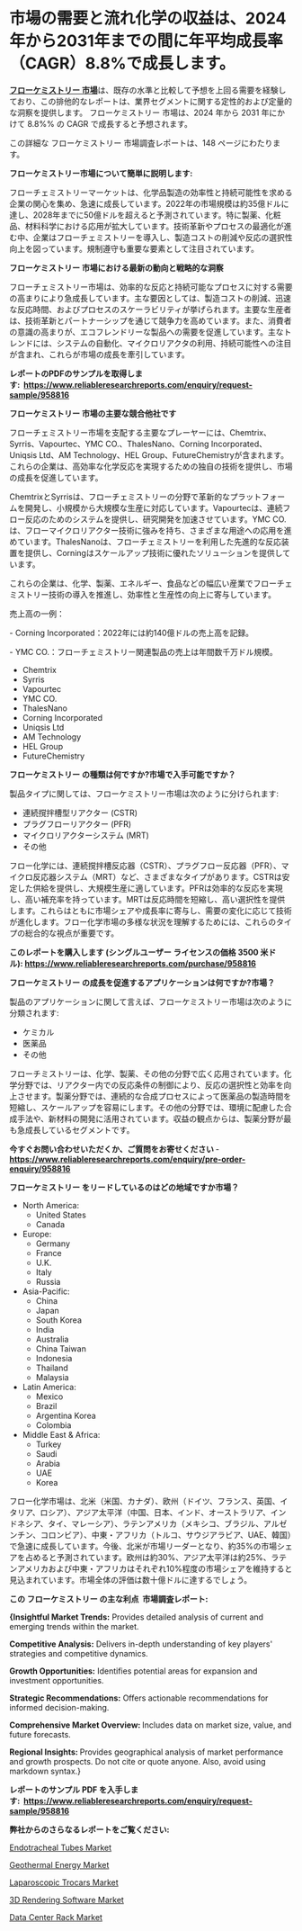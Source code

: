 <p><h1>市場の需要と流れ化学の収益は、2024年から2031年までの間に年平均成長率（CAGR）8.8%で成長します。</h1></p><p data-sourcepos="1:1-1:157"><strong><a href="https://www.reliableresearchreports.com/flow-chemistry-r958816?utm_campaign=107&utm_medium=36&utm_source=Github&utm_content=ia&utm_term=23112024&utm_id=flow-chemistry">フローケミストリー 市場</a></strong>は、既存の水準と比較して予想を上回る需要を経験しており、この排他的なレポートは、業界セグメントに関する定性的および定量的な洞察を提供します。 フローケミストリー 市場は、2024 年から 2031 年にかけて 8.8%% の CAGR で成長すると予想されます。</p>
<p data-sourcepos="3:1-3:50">この詳細な フローケミストリー 市場調査レポートは、148 ページにわたります。</p>
<p><strong>フローケミストリー市場について簡単に説明します:</strong></p>
<p><p>フローチェミストリーマーケットは、化学品製造の効率性と持続可能性を求める企業の関心を集め、急速に成長しています。2022年の市場規模は約35億ドルに達し、2028年までに50億ドルを超えると予測されています。特に製薬、化粧品、材料科学における応用が拡大しています。技術革新やプロセスの最適化が進む中、企業はフローチェミストリーを導入し、製造コストの削減や反応の選択性向上を図っています。規制遵守も重要な要素として注目されています。</p></p>
<p><strong>フローケミストリー 市場における最新の動向と戦略的な洞察</strong></p>
<p><p>フローチェミストリー市場は、効率的な反応と持続可能なプロセスに対する需要の高まりにより急成長しています。主な要因としては、製造コストの削減、迅速な反応時間、およびプロセスのスケーラビリティが挙げられます。主要な生産者は、技術革新とパートナーシップを通じて競争力を高めています。また、消費者の意識の高まりが、エコフレンドリーな製品への需要を促進しています。主なトレンドには、システムの自動化、マイクロリアクタの利用、持続可能性への注目が含まれ、これらが市場の成長を牽引しています。</p></p>
<p><strong>レポートのPDFのサンプルを取得します</strong><strong>:&nbsp;&nbsp;<a href="https://www.reliableresearchreports.com/enquiry/request-sample/958816?utm_campaign=107&utm_medium=36&utm_source=Github&utm_content=ia&utm_term=23112024&utm_id=flow-chemistry">https://www.reliableresearchreports.com/enquiry/request-sample/958816</a></strong></p>
<p><strong>フローケミストリー 市場の主要な競合他社です</strong></p>
<p><p>フローチェミストリー市場を支配する主要なプレーヤーには、Chemtrix、Syrris、Vapourtec、YMC CO.、ThalesNano、Corning Incorporated、Uniqsis Ltd、AM Technology、HEL Group、FutureChemistryが含まれます。これらの企業は、高効率な化学反応を実現するための独自の技術を提供し、市場の成長を促進しています。</p><p>ChemtrixとSyrrisは、フローチェミストリーの分野で革新的なプラットフォームを開発し、小規模から大規模な生産に対応しています。Vapourtecは、連続フロー反応のためのシステムを提供し、研究開発を加速させています。YMC CO.は、フローマイクロリアクター技術に強みを持ち、さまざまな用途への応用を進めています。ThalesNanoは、フローチェミストリーを利用した先進的な反応装置を提供し、Corningはスケールアップ技術に優れたソリューションを提供しています。</p><p>これらの企業は、化学、製薬、エネルギー、食品などの幅広い産業でフローチェミストリー技術の導入を推進し、効率性と生産性の向上に寄与しています。</p><p>売上高の一例：</p><p>- Corning Incorporated：2022年には約140億ドルの売上高を記録。</p><p>- YMC CO.：フローチェミストリー関連製品の売上は年間数千万ドル規模。</p></p>
<p><ul><li>Chemtrix</li><li>Syrris</li><li>Vapourtec</li><li>YMC CO.</li><li>ThalesNano</li><li>Corning Incorporated</li><li>Uniqsis Ltd</li><li>AM Technology</li><li>HEL Group</li><li>FutureChemistry</li></ul></p>
<p><strong>フローケミストリー の種類は何ですか?市場で入手可能ですか？</strong></p>
<p>製品タイプに関しては、フローケミストリー市場は次のように分けられます:</p>
<p><ul><li>連続撹拌槽型リアクター (CSTR)</li><li>プラグフローリアクター (PFR)</li><li>マイクロリアクターシステム (MRT)</li><li>その他</li></ul></p>
<p><p>フロー化学には、連続撹拌槽反応器（CSTR）、プラグフロー反応器（PFR）、マイクロ反応器システム（MRT）など、さまざまなタイプがあります。CSTRは安定した供給を提供し、大規模生産に適しています。PFRは効率的な反応を実現し、高い補充率を持っています。MRTは反応時間を短縮し、高い選択性を提供します。これらはともに市場シェアや成長率に寄与し、需要の変化に応じて技術が進化します。フロー化学市場の多様な状況を理解するためには、これらのタイプの総合的な視点が重要です。</p></p>
<p><strong>このレポートを購入します (シングルユーザー ライセンスの価格 3500 米ドル):&nbsp;<a href="https://www.reliableresearchreports.com/purchase/958816?utm_campaign=107&utm_medium=36&utm_source=Github&utm_content=ia&utm_term=23112024&utm_id=flow-chemistry">https://www.reliableresearchreports.com/purchase/958816</a></strong></p>
<p><strong>フローケミストリー の成長を促進するアプリケーションは何ですか?市場？</strong></p>
<p>製品のアプリケーションに関して言えば、フローケミストリー市場は次のように分類されます:</p>
<p><ul><li>ケミカル</li><li>医薬品</li><li>その他</li></ul></p>
<p><p>フローチミストリーは、化学、製薬、その他の分野で広く応用されています。化学分野では、リアクター内での反応条件の制御により、反応の選択性と効率を向上させます。製薬分野では、連続的な合成プロセスによって医薬品の製造時間を短縮し、スケールアップを容易にします。その他の分野では、環境に配慮した合成手法や、新材料の開発に活用されています。収益の観点からは、製薬分野が最も急成長しているセグメントです。</p></p>
<p><strong>今すぐお問い合わせいただくか、ご質問をお寄せください</strong><strong>&nbsp;</strong>-<strong><a href="https://www.reliableresearchreports.com/enquiry/pre-order-enquiry/958816?utm_campaign=107&utm_medium=36&utm_source=Github&utm_content=ia&utm_term=23112024&utm_id=flow-chemistry">https://www.reliableresearchreports.com/enquiry/pre-order-enquiry/958816</a></strong></p>
<p><strong>フローケミストリー をリードしているのはどの地域ですか市場？</strong></p>
<p><ul>
    <li>
        North America:
        <ul>
            <li>United States</li>
            <li>Canada</li>
        </ul>
    </li>
    <li>
        Europe:
        <ul>
            <li>Germany</li>
            <li>France</li>
            <li>U.K.</li>
            <li>Italy</li>
            <li>Russia</li>
        </ul>
    </li>
    <li>
        Asia-Pacific:
        <ul>
            <li>China</li>
            <li>Japan</li>
            <li>South Korea</li>
            <li>India</li>
            <li>Australia</li>
            <li>China Taiwan</li>
            <li>Indonesia</li>
            <li>Thailand</li>
            <li>Malaysia</li>
        </ul>
    </li>
    <li>
        Latin America:
        <ul>
            <li>Mexico</li>
            <li>Brazil</li>
            <li>Argentina Korea</li>
            <li>Colombia</li>
        </ul>
    </li>
    <li>
        Middle East & Africa:
        <ul>
            <li>Turkey</li>
            <li>Saudi</li>
            <li>Arabia</li>
            <li>UAE</li>
            <li>Korea</li>
        </ul>
    </li>
    </ul></p>
<p><p>フロー化学市場は、北米（米国、カナダ）、欧州（ドイツ、フランス、英国、イタリア、ロシア）、アジア太平洋（中国、日本、インド、オーストラリア、インドネシア、タイ、マレーシア）、ラテンアメリカ（メキシコ、ブラジル、アルゼンチン、コロンビア）、中東・アフリカ（トルコ、サウジアラビア、UAE、韓国）で急速に成長しています。今後、北米が市場リーダーとなり、約35%の市場シェアを占めると予測されています。欧州は約30%、アジア太平洋は約25%、ラテンアメリカおよび中東・アフリカはそれぞれ10%程度の市場シェアを維持すると見込まれています。市場全体の評価は数十億ドルに達するでしょう。</p></p>
<p><strong>この フローケミストリー の主な利点&nbsp; 市場調査レポート:</strong></p>
<p><strong>{Insightful Market Trends:</strong> Provides detailed analysis of current and emerging trends within the market.</p>
<p><strong>Competitive Analysis:</strong> Delivers in-depth understanding of key players' strategies and competitive dynamics.</p>
<p><strong>Growth Opportunities:</strong> Identifies potential areas for expansion and investment opportunities.</p>
<p><strong>Strategic Recommendations:</strong> Offers actionable recommendations for informed decision-making.</p>
<p><strong>Comprehensive Market Overview: </strong>Includes data on market size, value, and future forecasts.</p>
<p><strong>Regional Insights: </strong>Provides geographical analysis of market performance and growth prospects. Do not cite or quote anyone. Also, avoid using markdown syntax.}</p>
<p><strong>レポートのサンプル PDF を入手します:&nbsp;</strong><strong>&nbsp;<a href="https://www.reliableresearchreports.com/enquiry/request-sample/958816?utm_campaign=107&utm_medium=36&utm_source=Github&utm_content=ia&utm_term=23112024&utm_id=flow-chemistry">https://www.reliableresearchreports.com/enquiry/request-sample/958816</a></strong></p>
<p></p>
<p><strong>弊社からのさらなるレポートをご覧ください:</strong></p>
<p><p><a href="https://github.com/arionmp/Market-Research-Report-List-5/blob/main/endotracheal-tubes-market.md?utm_campaign=107&utm_medium=36&utm_source=Github&utm_content=ia&utm_term=23112024&utm_id=flow-chemistry">Endotracheal Tubes Market</a></p><p><a href="https://www.linkedin.com/pulse/detailed-geothermal-energy-market-report-analysis-from-mpaye?utm_campaign=107&utm_medium=36&utm_source=Github&utm_content=ia&utm_term=23112024&utm_id=flow-chemistry">Geothermal Energy Market</a></p><p><a href="https://github.com/luckyshygirl/Market-Research-Report-List-6/blob/main/laparoscopic-trocars-market.md?utm_campaign=107&utm_medium=36&utm_source=Github&utm_content=ia&utm_term=23112024&utm_id=flow-chemistry">Laparoscopic Trocars Market</a></p><p><a href="https://issuu.com/reportprime-2/docs/3d-rendering-software-market-size-2_c2421a9bfb18b4?utm_campaign=107&utm_medium=36&utm_source=Github&utm_content=ia&utm_term=23112024&utm_id=flow-chemistry">3D Rendering Software Market</a></p><p><a href="https://issuu.com/reportprime-2/docs/data-center-rack-market-size-2030.p_61f6298626f796?utm_campaign=107&utm_medium=36&utm_source=Github&utm_content=ia&utm_term=23112024&utm_id=flow-chemistry">Data Center Rack Market</a></p></p>